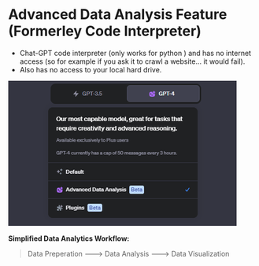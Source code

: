 # Advanced Data Analysis Feature (Formerley Code Interpreter)

- Chat-GPT code interpreter (only works for python ) and has no internet access (so for example if you ask it to crawl a website... it would fail).
- Also has no access to your local hard drive.

![Code exicution in chat-GPT](./../images/2023-09-08-12-27-35.png)

**Simplified Data Analytics Workflow:**

> Data Preperation ---> Data Analysis ---> Data Visualization
